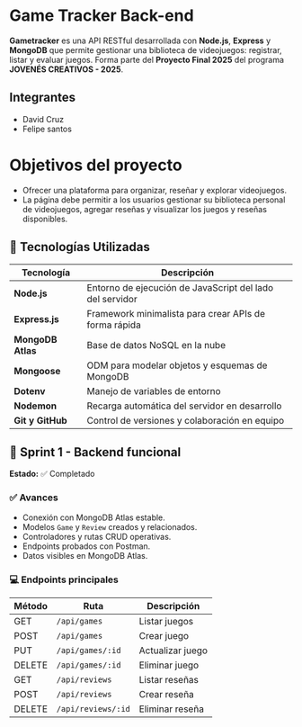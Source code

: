 # Game Tracker Back-end

**Gametracker** es una API RESTful desarrollada con **Node.js**, **Express** y **MongoDB** que permite gestionar una biblioteca de videojuegos: registrar, listar y evaluar juegos. Forma parte del **Proyecto Final 2025** del programa **JOVENÉS CREATIVOS - 2025**.

## Integrantes
- David Cruz
- Felipe santos

# Objetivos del proyecto

- Ofrecer una plataforma para organizar, reseñar y explorar videojuegos.
- La página debe permitir a los usuarios gestionar su biblioteca personal de videojuegos, agregar reseñas
y visualizar los juegos y reseñas disponibles.


## 🚀 Tecnologías Utilizadas

| Tecnología | Descripción |
|-------------|--------------|
| **Node.js** | Entorno de ejecución de JavaScript del lado del servidor |
| **Express.js** | Framework minimalista para crear APIs de forma rápida |
| **MongoDB Atlas** | Base de datos NoSQL en la nube |
| **Mongoose** | ODM para modelar objetos y esquemas de MongoDB |
| **Dotenv** | Manejo de variables de entorno |
| **Nodemon** | Recarga automática del servidor en desarrollo |
| **Git y GitHub** | Control de versiones y colaboración en equipo |

## 🧩 Sprint 1 - Backend funcional

**Estado:** ✅ Completado

### ✅ Avances
- Conexión con MongoDB Atlas estable.
- Modelos `Game` y `Review` creados y relacionados.
- Controladores y rutas CRUD operativas.
- Endpoints probados con Postman.
- Datos visibles en MongoDB Atlas.

### 💻 Endpoints principales
| Método | Ruta | Descripción |
|--------|------|-------------|
| GET | `/api/games` | Listar juegos |
| POST | `/api/games` | Crear juego |
| PUT | `/api/games/:id` | Actualizar juego |
| DELETE | `/api/games/:id` | Eliminar juego |
| GET | `/api/reviews` | Listar reseñas |
| POST | `/api/reviews` | Crear reseña |
| DELETE | `/api/reviews/:id` | Eliminar reseña |

